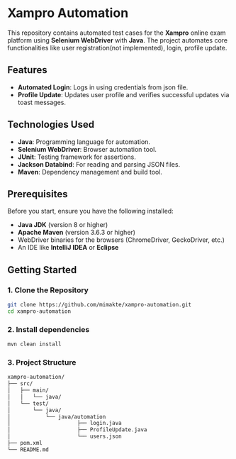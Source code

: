 # Xampro Automation

This repository contains automated test cases for the **Xampro** online exam platform using **Selenium WebDriver** with **Java**. The project automates core functionalities like user registration(not implemented), login, profile update.

## Features
- **Automated Login**: Logs in using credentials from json file.
- **Profile Update**: Updates user profile and verifies successful updates via toast messages.
  
## Technologies Used
- **Java**: Programming language for automation.
- **Selenium WebDriver**: Browser automation tool.
- **JUnit**: Testing framework for assertions.
- **Jackson Databind**: For reading and parsing JSON files.
- **Maven**: Dependency management and build tool.

## Prerequisites
Before you start, ensure you have the following installed:
- **Java JDK** (version 8 or higher)
- **Apache Maven** (version 3.6.3 or higher)
- WebDriver binaries for the browsers (ChromeDriver, GeckoDriver, etc.)
- An IDE like **IntelliJ IDEA** or **Eclipse**

## Getting Started

### 1. Clone the Repository
```bash
git clone https://github.com/mimakte/xampro-automation.git
cd xampro-automation
```

### 2. Install dependencies
```bash
mvn clean install
```

### 3. Project Structure
```bash
xampro-automation/
├── src/
│   ├── main/
│   │   └── java/
│   └── test/
│       └── java/
│           └── java/automation
│                     ├── login.java
│                     ├── ProfileUpdate.java
│                     └── users.json
├── pom.xml
└── README.md
```
